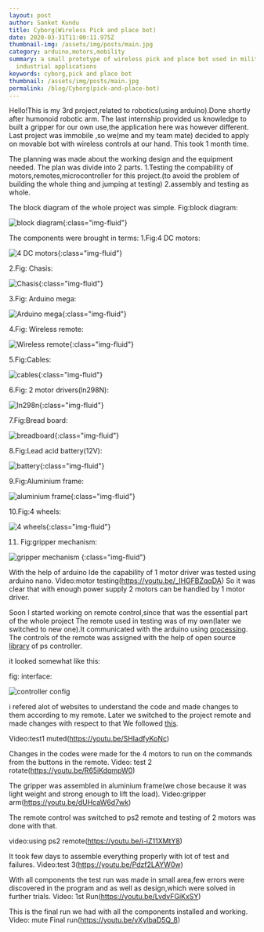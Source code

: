 ```yaml
---
layout: post
author: Sanket Kundu
title: Cyborg(Wireless Pick and place bot)
date: 2020-03-31T11:00:11.975Z
thumbnail-img: /assets/img/posts/main.jpg
category: arduino,motors,mobility
summary: a small prototype of wireless pick and place bot used in military and
  industrial applications
keywords: cyborg,pick and place bot
thumbnail: /assets/img/posts/main.jpg
permalink: /blog/Cyborg(pick-and-place-bot)
---
```

Hello!This is my 3rd project,related to robotics(using arduino).Done shortly after humonoid robotic arm.
The last internship provided us knowledge to built a gripper for our own use,the application here was however different.
Last project was immobile ,so we(me and my team mate) decided to apply on movable bot with wireless controls at our hand.
This took 1 month time.

The planning was made about the working design and the equipment needed.
The plan was divide into 2 parts.
1.Testing the compability of motors,remotes,microcontroller for this project.(to avoid the problem of building the whole thing and jumping at testing)
2.assembly and testing as whole.

The block diagram of the whole project was simple.
Fig:block diagram:

![block diagram](/assets/img/posts/block-diagram.jpg "block diagram"){:class="img-fluid"}

The components were brought in terms:
1.Fig:4 DC motors:

![4 DC motors](/assets/img/posts/4-dc-motors.jpeg "4 DC motors:"){:class="img-fluid"}

2.Fig: Chasis:

![Chasis](/assets/img/posts/chasis.jpeg "Chasis"){:class="img-fluid"}

3.Fig: Arduino mega:

![Arduino mega](/assets/img/posts/arduino-mega.jpg "Arduino mega"){:class="img-fluid"}

4.Fig: Wireless remote:

![ Wireless remote](/assets/img/posts/remote.jfif " Wireless remote"){:class="img-fluid"}

5.Fig:Cables:

![cables](/assets/img/posts/cables.jfif "cables"){:class="img-fluid"}

6.Fig: 2 motor drivers(ln298N):

![ln298n](/assets/img/posts/ln298n.jpg "ln298n"){:class="img-fluid"}

7.Fig:Bread board:

![breadboard](/assets/img/posts/breadboard.jpg "breadboard"){:class="img-fluid"}

8.Fig:Lead acid battery(12V):

![battery](/assets/img/posts/battery-12v-7ah-sealed-lead-acid.jpg "battery"){:class="img-fluid"}

9.Fig:Aluminium frame:

![aluminium frame](/assets/img/posts/aluminium-arm.jpeg "aluminium frame"){:class="img-fluid"}

10.Fig:4 wheels:

![4 wheels](/assets/img/posts/wheels.jpg "4 wheels"){:class="img-fluid"}

11. Fig:gripper mechanism:

![gripper mechanism](/assets/img/posts/gripper-mechanism.jpeg "gripper mechanism")
{:class="img-fluid"}

With the help of arduino Ide the capability of 1 motor driver was tested using arduino nano.
Video:motor testing(https://youtu.be/_IHGFBZqqDA)
So it was clear that with enough power supply 2 motors can be handled by 1 motor driver.

Soon I started working on remote control,since that was the essential part of the whole project
The remote used in testing was of my own(later we switched to new one).It communicated with the arduino using [processing](https://learn.sparkfun.com/tutorials/connecting-arduino-to-processing/all#shaking-hands-part-1).
The controls of the remote was assigned with the help of open source[ library](https://github.com/madsci1016/Arduino-PS2X) of ps controller.

it looked somewhat like this:

fig: interface:

![controller config](/assets/img/posts/controller-configuration.jpeg "controller config")

i refered alot of websites to understand the code and made changes to them according to my remote.
Later we switched to the project remote and made changes with respect to that
We followed [this](https://create.arduino.cc/projecthub/electropeak/how-to-interface-ps2-wireless-controller-w-arduino-a0a813).

Video:test1 muted(https://youtu.be/SHIadfyKoNc)

Changes in the codes were made for the 4 motors to run on the commands from the buttons in the remote.
Video: test 2 rotate(https://youtu.be/R65iKdqmpW0)

The gripper was assembled in aluminium frame(we chose because it was light weight and strong enough to lift the load).
Video:gripper arm(https://youtu.be/dUHcaW6d7wk)

The remote control was switched to ps2 remote and testing of 2 motors was done with that.

video:using ps2 remote(https://youtu.be/i-iZ11XMtY8)

It took few days to assemble everything properly with lot of test and failures.
Video:test 3(https://youtu.be/Pdzf2LAYW0w)

With all components the test run was made in small area,few errors were discovered in the program and as well as design,which were solved in further trials.
Video: 1st Run(https://youtu.be/LvdvFGiKxSY)

This is the final run we had with all the components installed and working.
Video: mute Final run(https://youtu.be/vXyIbaD5Q_8)
